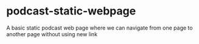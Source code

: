 # podcast-static-webpage
A basic static podcast web page where we can navigate from one page to another page without using new link
